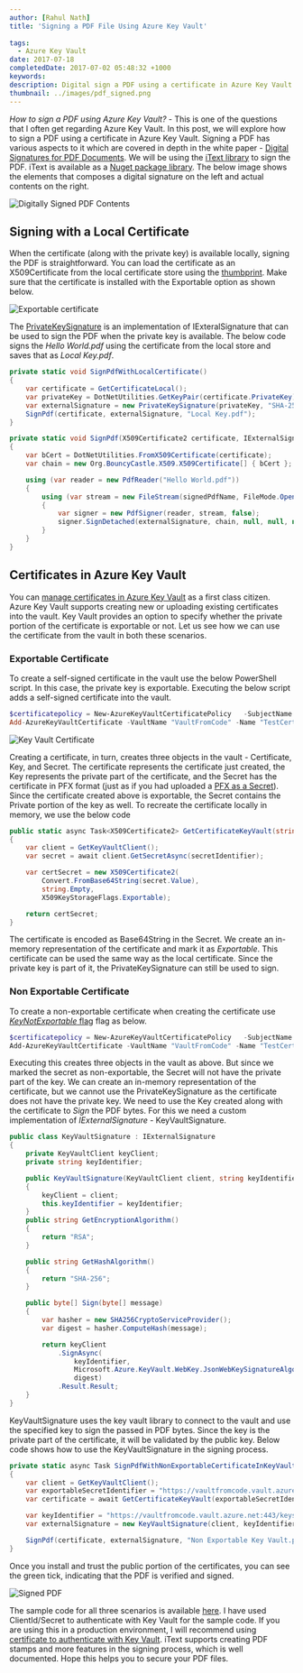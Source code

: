 ```yaml
---
author: [Rahul Nath]
title: 'Signing a PDF File Using Azure Key Vault'
  
tags:
  - Azure Key Vault
date: 2017-07-18
completedDate: 2017-07-02 05:48:32 +1000
keywords:
description: Digital sign a PDF using a certificate in Azure Key Vault using iText.
thumbnail: ../images/pdf_signed.png
---
```


_How to sign a PDF using Azure Key Vault?_ - This is one of the questions that I often get regarding Azure Key Vault. In this post, we will explore how to sign a PDF using a certificate in Azure Key Vault. Signing a PDF has various aspects to it which are covered in depth in the white paper - [Digital Signatures for PDF Documents](http://developers.itextpdf.com/books#digsig). We will be using the [iText library](http://itextpdf.com/) to sign the PDF. iText is available as a [Nuget package library](https://www.nuget.org/packages/itext7/). The below image shows the elements that composes a digital signature on the left and actual contents on the right.

<img src="../images/adobe_signature.png" alt="Digitally Signed PDF Contents" />

## Signing with a Local Certificate

When the certificate (along with the private key) is available locally, signing the PDF is straightforward. You can load the certificate as an X509Certificate from the local certificate store using the [thumbprint](https://stackoverflow.com/questions/11115511/how-to-find-certificate-by-its-thumbprint-in-c-sharp). Make sure that the certificate is installed with the Exportable option as shown below.

<img src="../images/certificate_exportable.png" alt="Exportable certificate" />

The [PrivateKeySignature](http://itextsupport.com/apidocs/itext5/latest/com/itextpdf/text/pdf/security/PrivateKeySignature.html) is an implementation of IExteralSignature that can be used to sign the PDF when the private key is available. The below code signs the _Hello World.pdf_ using the certificate from the local store and saves that as _Local Key.pdf_.

```csharp
private static void SignPdfWithLocalCertificate()
{
    var certificate = GetCertificateLocal();
    var privateKey = DotNetUtilities.GetKeyPair(certificate.PrivateKey).Private;
    var externalSignature = new PrivateKeySignature(privateKey, "SHA-256");
    SignPdf(certificate, externalSignature, "Local Key.pdf");
}

private static void SignPdf(X509Certificate2 certificate, IExternalSignature externalSignature, string signedPdfName)
{
    var bCert = DotNetUtilities.FromX509Certificate(certificate);
    var chain = new Org.BouncyCastle.X509.X509Certificate[] { bCert };

    using (var reader = new PdfReader("Hello World.pdf"))
    {
        using (var stream = new FileStream(signedPdfName, FileMode.OpenOrCreate))
        {
            var signer = new PdfSigner(reader, stream, false);
            signer.SignDetached(externalSignature, chain, null, null, null, 0, PdfSigner.CryptoStandard.CMS);
        }
    }
}
```

## Certificates in Azure Key Vault

You can [manage certificates in Azure Key Vault](http://www.rahulpnath.com/blog/manage-certificates-in-azure-key-vault/) as a first class citizen. Azure Key Vault supports creating new or uploading existing certificates into the vault. Key Vault provides an option to specify whether the private portion of the certificate is exportable or not. Let us see how we can use the certificate from the vault in both these scenarios.

### Exportable Certificate

To create a self-signed certificate in the vault use the below PowerShell script. In this case, the private key is exportable. Executing the below script adds a self-signed certificate into the vault.

```powershell
$certificatepolicy = New-AzureKeyVaultCertificatePolicy   -SubjectName "CN=www.rahulpnath.com"   -IssuerName Self   -ValidityInMonths 12
Add-AzureKeyVaultCertificate -VaultName "VaultFromCode" -Name "TestCertificate" -CertificatePolicy $certificatepolicy
```

<img src="../images/keyvault_getazurekeyvaultcertificate.png" class="center" alt="Key Vault Certificate" />

Creating a certificate, in turn, creates three objects in the vault - Certificate, Key, and Secret. The certificate represents the certificate just created, the Key represents the private part of the certificate, and the Secret has the certificate in PFX format (just as if you had uploaded a [PFX as a Secret](http://www.rahulpnath.com/blog/pfx-certificate-in-azure-key-vault/)). Since the certificate created above is exportable, the Secret contains the Private portion of the key as well. To recreate the certificate locally in memory, we use the below code

```csharp
public static async Task<X509Certificate2> GetCertificateKeyVault(string secretIdentifier)
{
    var client = GetKeyVaultClient();
    var secret = await client.GetSecretAsync(secretIdentifier);

    var certSecret = new X509Certificate2(
        Convert.FromBase64String(secret.Value),
        string.Empty,
        X509KeyStorageFlags.Exportable);

    return certSecret;
}
```

The certificate is encoded as Base64String in the Secret. We create an in-memory representation of the certificate and mark it as _Exportable_. This certificate can be used the same way as the local certificate. Since the private key is part of it, the PrivateKeySignature can still be used to sign.

### Non Exportable Certificate

To create a non-exportable certificate when creating the certificate use [_KeyNotExportable_ flag](https://docs.microsoft.com/en-us/powershell/module/azurerm.keyvault/new-azurekeyvaultcertificatepolicy?view=azurermps-4.1.0) flag as below.

```powershell
$certificatepolicy = New-AzureKeyVaultCertificatePolicy   -SubjectName "CN=www.rahulpnath.com"   -IssuerName Self   -ValidityInMonths 12 -KeyNotExportable
Add-AzureKeyVaultCertificate -VaultName "VaultFromCode" -Name "TestCertificateNE" -CertificatePolicy $certificatepolicy
```

Executing this creates three objects in the vault as above. But since we marked the secret as non-exportable, the Secret will not have the private part of the key. We can create an in-memory representation of the certificate, but we cannot use the PrivateKeySignature as the certificate does not have the private key. We need to use the Key created along with the certificate to _Sign_ the PDF bytes. For this we need a custom implementation of _IExternalSignature_ - KeyVaultSignature.

```csharp
public class KeyVaultSignature : IExternalSignature
{
    private KeyVaultClient keyClient;
    private string keyIdentifier;

    public KeyVaultSignature(KeyVaultClient client, string keyIdentifier)
    {
        keyClient = client;
        this.keyIdentifier = keyIdentifier;
    }
    public string GetEncryptionAlgorithm()
    {
        return "RSA";
    }

    public string GetHashAlgorithm()
    {
        return "SHA-256";
    }

    public byte[] Sign(byte[] message)
    {
        var hasher = new SHA256CryptoServiceProvider();
        var digest = hasher.ComputeHash(message);

        return keyClient
            .SignAsync(
                keyIdentifier,
                Microsoft.Azure.KeyVault.WebKey.JsonWebKeySignatureAlgorithm.RS256,
                digest)
            .Result.Result;
    }
}
```

KeyVaultSignature uses the key vault library to connect to the vault and use the specified key to sign the passed in PDF bytes. Since the key is the private part of the certificate, it will be validated by the public key. Below code shows how to use the KeyVaultSignature in the signing process.

```csharp
private static async Task SignPdfWithNonExportableCertificateInKeyVault()
{
    var client = GetKeyVaultClient();
    var exportableSecretIdentifier = "https://vaultfromcode.vault.azure.net:443/secrets/TestCertificateNE";
    var certificate = await GetCertificateKeyVault(exportableSecretIdentifier);

    var keyIdentifier = "https://vaultfromcode.vault.azure.net:443/keys/TestCertificateNE/65d27605fdf74eb2a3f807827cd756e1";
    var externalSignature = new KeyVaultSignature(client, keyIdentifier);

    SignPdf(certificate, externalSignature, "Non Exportable Key Vault.pdf");
}
```

Once you install and trust the public portion of the certificates, you can see the green tick, indicating that the PDF is verified and signed.

<img src="../images/pdf_signed.png" alt="Signed PDF" />

The sample code for all three scenarios is available [here](https://github.com/rahulpnath/Blog/tree/master/PDFSign). I have used ClientId/Secret to authenticate with Key Vault for the sample code. If you are using this in a production environment, I will recommend using [certificate to authenticate with Key Vault](http://www.rahulpnath.com/blog/authenticating-a-client-application-with-azure-key-vault/). iText supports creating PDF stamps and more features in the signing process, which is well documented. Hope this helps you to secure your PDF files.
